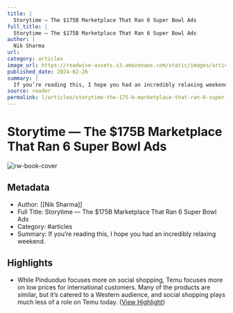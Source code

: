 ```yaml
---
title: |
  Storytime — The $175B Marketplace That Ran 6 Super Bowl Ads
full_title: |
  Storytime — The $175B Marketplace That Ran 6 Super Bowl Ads
author: |
  Nik Sharma
url: 
category: articles
image_url: https://readwise-assets.s3.amazonaws.com/static/images/article3.5c705a01b476.png
published_date: 2024-02-26
summary: |
  If you’re reading this, I hope you had an incredibly relaxing weekend.
source: reader
permalink: l/articles/storytime-the-175-b-marketplace-that-ran-6-super-bowl-ads
---
```

# Storytime — The $175B Marketplace That Ran 6 Super Bowl Ads

![rw-book-cover](https://readwise-assets.s3.amazonaws.com/static/images/article3.5c705a01b476.png)

## Metadata
- Author: [[Nik Sharma]]
- Full Title: Storytime — The $175B Marketplace That Ran 6 Super Bowl Ads
- Category: #articles
- Summary: If you’re reading this, I hope you had an incredibly relaxing weekend.

## Highlights
- While Pinduoduo focuses more on social shopping, Temu focuses more on low prices for international customers. Many of the products are similar, but it’s catered to a Western audience, and social shopping plays much less of a role on Temu today. ([View Highlight](https://read.readwise.io/read/01hqjn9pngt0xgtbyrvbnv4gg3))


